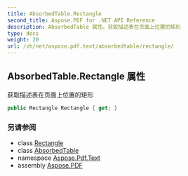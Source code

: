 ```yaml
---
title: AbsorbedTable.Rectangle
second_title: Aspose.PDF for .NET API Reference
description: AbsorbedTable 属性。获取描述表在页面上位置的矩形
type: docs
weight: 20
url: /zh/net/aspose.pdf.text/absorbedtable/rectangle/
---
```

## AbsorbedTable.Rectangle 属性

获取描述表在页面上位置的矩形

```csharp
public Rectangle Rectangle { get; }
```

### 另请参阅

* class [Rectangle](../../../aspose.pdf/rectangle/)
* class [AbsorbedTable](../)
* namespace [Aspose.Pdf.Text](../../../aspose.pdf.text/)
* assembly [Aspose.PDF](../../../)